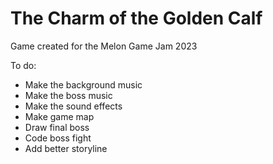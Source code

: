 # The Charm of the Golden Calf 
Game created for the Melon Game Jam 2023


To do:
* Make the background music
* Make the boss music
* Make the sound effects
* Make game map
* Draw final boss
* Code boss fight
* Add better storyline
